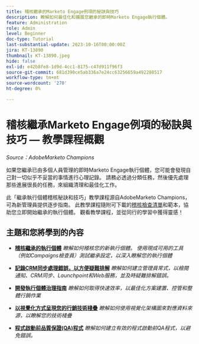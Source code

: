 ```yaml
---
title: 稽核繼承的Marketo Engage例項的秘訣與技巧
description: 瞭解如何最佳化和擴展您繼承的即時Marketo Engage執行個體。
feature: Administration
role: Admin
level: Beginner
doc-type: Tutorial
last-substantial-update: 2023-10-16T00:00:00Z
jira: KT-13890
thumbnail: KT-13890.jpeg
hide: false
exl-id: e42b8fe8-1d9d-4cc1-8175-c47d911f96f3
source-git-commit: 681d390ce5ab336a7e24cc63256659a492288517
workflow-type: tm+mt
source-wordcount: '270'
ht-degree: 0%

---
```


# 稽核繼承Marketo Engage例項的秘訣與技巧 — 教學課程概觀

*Source：AdobeMarketo Champions*

如果您繼承已由多個人員管理的即時Marketo Engage執行個體，您可能會發現自己對一切似乎不妥當的事情進行心理記錄。 請務必透過分類任務，然後優先處理那些進展很長的任務，來組織清理和最佳化工作。

此「繼承執行個體稽核秘訣和技巧」教學課程源自AdobeMarketo Champions，可為新管理員提供逐步指南。 此教學課程隨附可下載的[稽核檢查清單](https://experienceleague.adobe.com/docs/marketo/using/getting-started-with-marketo/inheriting-a-marketo-engage-instance/where-to-start.html?lang=zh-Hant)和範本，協助您立即開始繼承的執行個體。 觀看教學課程，並從同行的學習中獲得靈感！ 

## 主題和您將學到的內容

* **[稽核繼承的執行個體](/help/tutorial-inherited-instance/audit-an-inherted-instance.md)**
  *瞭解如何稽核您的新執行個體。 使用現成可用的工具（例如Campaigns檢查員）測試繼承設定，以深入瞭解您的執行個體*

* **[記錄CRM同步處理錯誤，以方便疑難排解](/help/tutorial-inherited-instance/log-crm-sync-errors-for-easy-troubleshootig.md)**
  *瞭解如何建立管理員常式，以檢閱通知、CRM同步、Launchpoint和Web服務，並及時疑難排解錯誤。*

* **[開發執行個體治理指南](/help/tutorial-inherited-instance/develop-an-instance-governance-guide.md)**
  *瞭解如何取得快速效率，以最佳化方案建置、控管和整體行銷作業*

* **[以視覺化方式呈現您的行銷技術棧疊](/help/tutorial-inherited-instance/create-a-visual-data-flow-diagram.md)**
  *瞭解如何使用視覺化架構圖來對應資料來源，以瞭解您的技術棧疊*

* **[程式啟動前品質保證(QA)程式](/help/tutorial-inherited-instance/essential-program-pre-launch-qa.md)**
  *瞭解如何建立有效的程式啟動前QA程式，以避免錯誤。*
